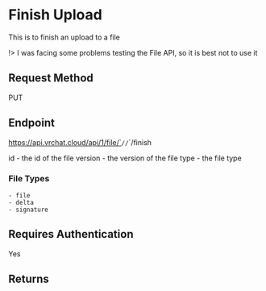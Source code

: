 # Finish Upload

This is to finish an upload to a file

!> I was facing some problems testing the File API, so it is best not to use it

## Request Method 
PUT

## Endpoint 
https://api.vrchat.cloud/api/1/file/`<ID>`/`<VERSION>`/`<TYPE>`/finish

id - the id of the file
version - the version of the file
type - the file type

### File Types

    - file
    - delta 
    - signature

## Requires Authentication
Yes

## Returns

